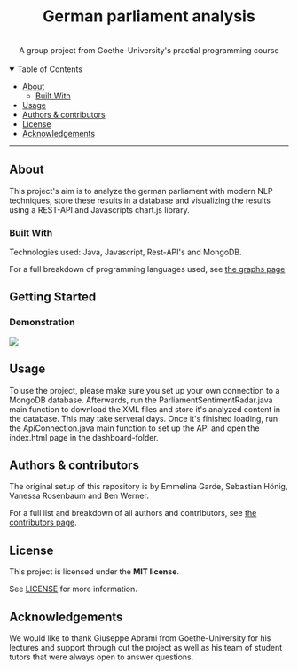 <div align="center">
  <h1>German parliament analysis</h1>
  <br />
  A group project from Goethe-University's practial programming course
  <br />
</div>

<div align="center">
<br />


</div>

<details open="open">
<summary>Table of Contents</summary>

- [About](#about)
  - [Built With](#built-with)
- [Usage](#usage)
- [Authors & contributors](#authors--contributors)
- [License](#license)
- [Acknowledgements](#acknowledgements)

</details>

---

## About

This project's aim is to analyze the german parliament with modern NLP techniques, store these results in a database and visualizing the results using a REST-API and Javascripts chart.js library.


### Built With

Technologies used: Java, Javascript, Rest-API's and MongoDB.

For a full breakdown of programming languages used, see [the graphs page](https://gitlab.texttechnologylab.org/seb/gruppe_8_4_parliamentsentimentradar/-/graphs/master/charts)

## Getting Started

### Demonstration

![](showcase.gif)

## Usage

To use the project, please make sure you set up your own connection to a MongoDB database. Afterwards, run the ParliamentSentimentRadar.java main function to download the XML files and store it's analyzed content in the database.
This may take serveral days. Once it's finished loading, run the ApiConnection.java main function to set up the API and open the index.html page in the dashboard-folder. 


## Authors & contributors

The original setup of this repository is by Emmelina Garde, Sebastian Hönig, Vanessa Rosenbaum and Ben Werner.

For a full list and breakdown of all authors and contributors, see [the contributors page](https://gitlab.texttechnologylab.org/seb/gruppe_8_4_parliamentsentimentradar/-/graphs/master).


## License

This project is licensed under the **MIT license**.

See [LICENSE](LICENSE) for more information.

## Acknowledgements

We would like to thank Giuseppe Abrami from Goethe-University for his lectures and support through out the project as well as his team of student tutors that were always open to answer questions.



